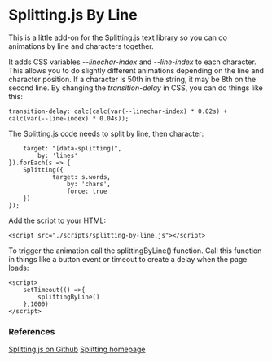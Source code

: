 # Splitting.js By Line
This is a little add-on for the Splitting.js text library so you can do animations by line and characters together.

It adds CSS variables *--linechar-index* and *--line-index* to each character. This allows you to do slightly different animations depending on the line and character position. 
If a character is 50th in the string, it may be 8th on the second line.
By changing the *transition-delay* in CSS, you can do things like this:
```
transition-delay: calc(calc(var(--linechar-index) * 0.02s) + calc(var(--line-index) * 0.04s));
```


The Splitting.js code needs to split by line, then character:
```var s = Splitting({
	target: "[data-splitting]",
        by: 'lines'
}).forEach(s => {
	Splitting({
        	target: s.words,
            	by: 'chars',
            	force: true
	})
});
```


Add the script to your HTML:
```
<script src="./scripts/splitting-by-line.js"></script>
```


To trigger the animation call the splittingByLine() function. Call this function in things like a button event or timeout to create a delay when the page loads:
```
<script>
    setTimeout(() =>{
        splittingByLine()
    },1000)
</script>
```




### References
[Splitting.js on Github](https://github.com/shshaw/Splitting)
[Splitting homepage](https://splitting.js.org/guide.html)




